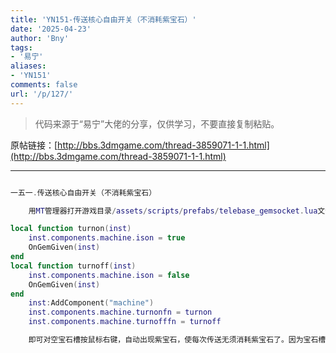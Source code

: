 ```yaml
---
title: 'YN151-传送核心自由开关（不消耗紫宝石）'
date: '2025-04-23'
author: 'Bny'
tags:
- '易宁'
aliases:
- 'YN151'
comments: false
url: '/p/127/'
---
```


> 代码来源于“易宁”大佬的分享，仅供学习，不要直接复制粘贴。

原帖链接：[http://bbs.3dmgame.com/thread-3859071-1-1.html](http://bbs.3dmgame.com/thread-3859071-1-1.html)

---

```lua  

一五一.传送核心自由开关（不消耗紫宝石）

	用MT管理器打开游戏目录/assets/scripts/prefabs/telebase_gemsocket.lua文件，在inst:AddComponent("inspectable")的下一行插入以下内容：

local function turnon(inst)
	inst.components.machine.ison = true
	OnGemGiven(inst)
end
local function turnoff(inst)
	inst.components.machine.ison = false
	OnGemGiven(inst)
end
	inst:AddComponent("machine")
	inst.components.machine.turnonfn = turnon
	inst.components.machine.turnofffn = turnoff

	即可对空宝石槽按鼠标右键，自动出现紫宝石，使每次传送无须消耗紫宝石了。因为宝石槽上的宝石可以拿走，也可以无限刷紫宝石

```  

